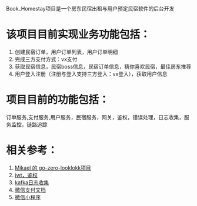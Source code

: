 Book_Homestay项目是一个房东民宿出租与用户预定民宿软件的后台开发
# 该项目目前实现业务功能包括：
1. 创建民宿订单，用户订单列表，用户订单明细
2. 完成三方支付方式：vx支付
3. 获取民宿信息，民宿boss信息，民宿订单信息，猜你喜欢民宿，最佳房东推荐
4. 用户登入注册（注册与登入支持三方登入：vx登入），获取用户信息
# 项目目前的功能包括：
订单服务,支付服务,用户服务，民宿服务，网关，鉴权，错误处理，日志收集，服务监控，链路追踪
# 相关参考：
1. [Mikael 的 go-zero-looklokk项目](https://github.com/Mikaelemmmm/go-zero-looklook/blob/main/README-cn.md)
2. [jwt，鉴权](https://jwt.io/)
3. [kafka日志收集](https://kafka.apache.org/20/documentation/#j)
4. [微信支付文档](https://pay.weixin.qq.com/)
5. [微信小程序](https://developers.weixin.qq.com/miniprogram/dev/framework/)
